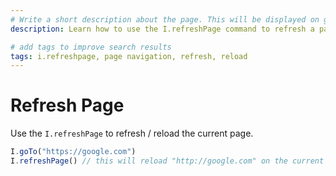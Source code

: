 ```yaml
---
# Write a short description about the page. This will be displayed on google search results.
description: Learn how to use the I.refreshPage command to refresh a page in your UIlicious test.

# add tags to improve search results
tags: i.refreshpage, page navigation, refresh, reload
---
```


# Refresh Page

Use the `I.refreshPage` to refresh / reload the current page.

```javascript
I.goTo("https://google.com")
I.refreshPage() // this will reload "http://google.com" on the current tab
```
